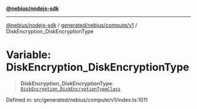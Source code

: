 [**@nebius/nodejs-sdk**](../../../../../README.md)

---

[@nebius/nodejs-sdk](../../../../../README.md) / [generated/nebius/compute/v1](../README.md) / DiskEncryption_DiskEncryptionType

# Variable: DiskEncryption_DiskEncryptionType

> **DiskEncryption_DiskEncryptionType**: [`DiskEncryption_DiskEncryptionTypeClass`](../type-aliases/DiskEncryption_DiskEncryptionTypeClass.md)

Defined in: src/generated/nebius/compute/v1/index.ts:1011
